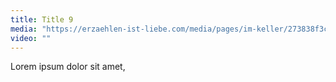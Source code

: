 ```yaml
---
title: Title 9
media: "https://erzaehlen-ist-liebe.com/media/pages/im-keller/273838f3ca-1614550889/im-keller.jpeg"
video: ""
---
```


Lorem ipsum dolor sit amet,
